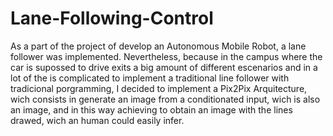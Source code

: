 # Lane-Following-Control

As a part of the project of develop an Autonomous Mobile Robot, a lane follower was implemented. Nevertheless, because in the campus where the car is supossed to drive exits a big amount of different escenarios and in a lot of the is complicated to implement a traditional line follower with tradicional porgramming, I decided to implement a Pix2Pix Arquitecture, wich consists in generate an image from a conditionated input, wich is also an image, and in this way achieving to obtain an image with the lines drawed, wich an human could easily infer.
